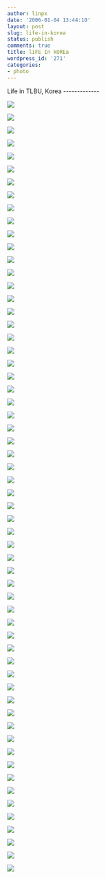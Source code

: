```yaml
---
author: linpx
date: '2006-01-04 13:44:10'
layout: post
slug: life-in-korea
status: publish
comments: true
title: liFE In kOREa
wordpress_id: '271'
categories:
- photo
---
```


Life in TLBU, Korea -------------

  
![](http://i30.photobucket.com/albums/c330/pennyg/tlbu0.jpg)

  
  
![](http://i30.photobucket.com/albums/c330/pennyg/tlbu1.jpg)

  
  
![](http://i30.photobucket.com/albums/c330/pennyg/tlbu2.jpg)

  
  
![](http://i30.photobucket.com/albums/c330/pennyg/tlbu3.jpg)

  
  
![](http://i30.photobucket.com/albums/c330/pennyg/tlbu4.jpg)

  
  
![](http://i30.photobucket.com/albums/c330/pennyg/tlbu5.jpg)

  
  
![](http://i30.photobucket.com/albums/c330/pennyg/tlbu6.jpg)

  
  
![](http://i30.photobucket.com/albums/c330/pennyg/tlbu7.jpg)

  
  
![](http://i30.photobucket.com/albums/c330/pennyg/tlbu8.jpg)

  
  
![](http://i30.photobucket.com/albums/c330/pennyg/tlbu9.jpg)

  
  
![](http://i30.photobucket.com/albums/c330/pennyg/tlbu10.jpg)

  
  
![](http://i30.photobucket.com/albums/c330/pennyg/tlbu12.jpg)

  
  
![](http://i30.photobucket.com/albums/c330/pennyg/tlbu13.jpg)

  
  
![](http://i30.photobucket.com/albums/c330/pennyg/tlbu14.jpg)

  
  
![](http://i30.photobucket.com/albums/c330/pennyg/tlbu15.jpg)

  
  
![](http://i30.photobucket.com/albums/c330/pennyg/tlbu16.jpg)

  
  
![](http://i30.photobucket.com/albums/c330/pennyg/tlbu17.jpg)

  
  
![](http://i30.photobucket.com/albums/c330/pennyg/tlbu18.jpg)

  
  
![](http://i30.photobucket.com/albums/c330/pennyg/tlbu19.jpg)

  
  
![](http://i30.photobucket.com/albums/c330/pennyg/tlbu20.jpg)

  
  
![](http://i30.photobucket.com/albums/c330/pennyg/tlbu21.jpg)

  
  
![](http://i30.photobucket.com/albums/c330/pennyg/tlbu22.jpg)

  
  
![](http://i30.photobucket.com/albums/c330/pennyg/tlbu23.jpg)

  
  
![](http://i30.photobucket.com/albums/c330/pennyg/tlbu24.jpg)

  
  
![](http://i30.photobucket.com/albums/c330/pennyg/tlbu25.jpg)

  
  
![](http://i30.photobucket.com/albums/c330/pennyg/tlbu26.jpg)

  
  
![](http://i30.photobucket.com/albums/c330/pennyg/tlbu28.jpg)

  
  
![](http://i30.photobucket.com/albums/c330/pennyg/tlbu27.jpg)

  
  
![](http://i30.photobucket.com/albums/c330/pennyg/tlbu29.jpg)

  
  
![](http://i30.photobucket.com/albums/c330/pennyg/tlbu30.jpg)

  
  
![](http://i30.photobucket.com/albums/c330/pennyg/tlbu31.jpg)

  
  
![](http://i30.photobucket.com/albums/c330/pennyg/tlbu32.jpg)

  
  
![](http://i30.photobucket.com/albums/c330/pennyg/tlbu33.jpg)

  
  
![](http://i30.photobucket.com/albums/c330/pennyg/tlbu34.jpg)

  
  
![](http://i30.photobucket.com/albums/c330/pennyg/tlbu35.jpg)

  
  
![](http://i30.photobucket.com/albums/c330/pennyg/tlbu36.jpg)

  
  
![](http://i30.photobucket.com/albums/c330/pennyg/tlbu37.jpg)

  
  
![](http://i30.photobucket.com/albums/c330/pennyg/tlbu38.jpg)

  
  
![](http://i30.photobucket.com/albums/c330/pennyg/tlbu39.jpg)

  
  
![](http://i30.photobucket.com/albums/c330/pennyg/tlbu40.jpg)

  
  
![](http://i30.photobucket.com/albums/c330/pennyg/tlbu41.jpg)

  
  
![](http://i30.photobucket.com/albums/c330/pennyg/tlbu42.jpg)

  
  
![](http://i30.photobucket.com/albums/c330/pennyg/tlbu43.jpg)

  
  
![](http://i30.photobucket.com/albums/c330/pennyg/tlbu44.jpg)

  
  
![](http://i30.photobucket.com/albums/c330/pennyg/tlbu45.jpg)

  
  
![](http://i30.photobucket.com/albums/c330/pennyg/tlbu46.jpg)

  
  
![](http://i30.photobucket.com/albums/c330/pennyg/tlbu47.jpg)

  
  
![](http://i30.photobucket.com/albums/c330/pennyg/tlbu48.jpg)

  
  
![](http://i30.photobucket.com/albums/c330/pennyg/tlbu49.jpg)

  
  
![](http://i30.photobucket.com/albums/c330/pennyg/tlbu50.jpg)

  
  
![](http://i30.photobucket.com/albums/c330/pennyg/tlbu51.jpg)

  
  
![](http://i30.photobucket.com/albums/c330/pennyg/tlbu52.jpg)

  
  
![](http://i30.photobucket.com/albums/c330/pennyg/tlbu53.jpg)

  
  
![](http://i30.photobucket.com/albums/c330/pennyg/tlbu54.jpg)

  
  
![](http://i30.photobucket.com/albums/c330/pennyg/tlbu55.jpg)

  
  
![](http://i30.photobucket.com/albums/c330/pennyg/tlbu56.jpg)

  
  
![](http://i30.photobucket.com/albums/c330/pennyg/tlbu57.jpg)

  
  
![](http://i30.photobucket.com/albums/c330/pennyg/tlbu58.jpg)

  
  
![](http://i30.photobucket.com/albums/c330/pennyg/tlbu59.jpg)

  
  
![](http://i30.photobucket.com/albums/c330/pennyg/tlbu60.jpg)

